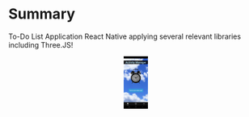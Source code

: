 # Summary
To-Do List Application React Native applying several relevant libraries including Three.JS!

<p align="center">
<img src="screenshot.jpg" width="48">
</p>